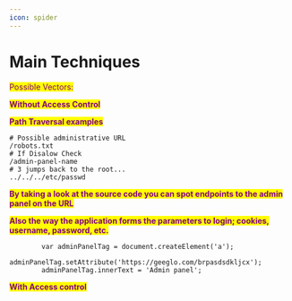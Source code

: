 ```yaml
---
icon: spider
---
```


# Main Techniques

<mark style="color:purple;">Possible Vectors:</mark>

<mark style="color:purple;">**Without Access Control**</mark>

<mark style="color:purple;">**Path Traversal examples**</mark>

```
# Possible administrative URL
/robots.txt
# If Disalow Check 
/admin-panel-name
# 3 jumps back to the root...
../../../etc/passwd
```

<mark style="color:purple;">**By taking a look at the source code you can spot endpoints to the admin panel on the URL**</mark>

<mark style="color:purple;">**Also the way the application forms the parameters to login; cookies, username, password, etc.**</mark>

```
		var adminPanelTag = document.createElement('a');
		adminPanelTag.setAttribute('https://geeglo.com/brpasdsdkljcx');
		adminPanelTag.innerText = 'Admin panel';
```



<mark style="color:purple;">**With Access control**</mark>

